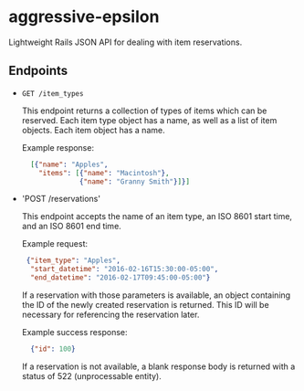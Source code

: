 # aggressive-epsilon

Lightweight Rails JSON API for dealing with item reservations.

## Endpoints

+ `GET /item_types`

  This endpoint returns a collection of types of items which can be reserved. Each item type object has a name, as well as a list of item objects. Each item object has a name.

  Example response:

  ```json
    [{"name": "Apples",
      "items": [{"name": "Macintosh"},
                {"name": "Granny Smith"}]}]
  ```

+ 'POST /reservations'

   This endpoint accepts the name of an item type, an ISO 8601 start time, and an ISO 8601 end time.

   Example request:

   ```json
    {"item_type": "Apples",
     "start_datetime": "2016-02-16T15:30:00-05:00",
     "end_datetime": "2016-02-17T09:45:00-05:00"}
   ```

   If a reservation with those parameters is available, an object containing the ID of the newly created reservation is returned.
   This ID will be necessary for referencing the reservation later.

   Example success response:

   ```json
     {"id": 100}
   ```

   If a reservation is not available, a blank response body is returned with a status of 522 (unprocessable entity).
